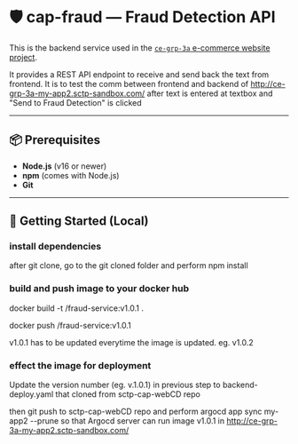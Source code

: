 # 🛡️ cap-fraud — Fraud Detection API

This is the backend service used in the [`ce-grp-3a` e-commerce website project](http://ce-grp-3a-my-app2.sctp-sandbox.com/). 

It provides a REST API endpoint to receive and send back the text from frontend. 
It is to test the comm between frontend and backend of http://ce-grp-3a-my-app2.sctp-sandbox.com/ after text is entered at textbox and "Send to Fraud Detection" is clicked

---

## 📦 Prerequisites

- **Node.js** (v16 or newer)
- **npm** (comes with Node.js)
- **Git**

---

## 🚀 Getting Started (Local)

### install dependencies
after git clone, go to the git cloned folder and perform
   npm install 

### build and push image to your docker hub
docker build -t <dockerhub-username>/fraud-service:v1.0.1 .

docker push <dockerhub-username>/fraud-service:v1.0.1

v1.0.1 has to be updated everytime the image is updated. eg. v1.0.2

### effect the image for deployment 
Update the version number (eg. v.1.0.1) in previous step to backend-deploy.yaml that cloned from sctp-cap-webCD repo

then git push to sctp-cap-webCD repo and perform
argocd app sync my-app2  --prune
so that Argocd server can run image v1.0.1 in http://ce-grp-3a-my-app2.sctp-sandbox.com/
 